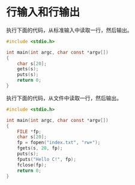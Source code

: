 # 行输入和行输出

执行下面的代码，从标准输入中读取一行，然后输出。

```c
#include <stdio.h>

int main(int argc, char const *argv[])
{
    char s[20];
    gets(s);
    puts(s);
    return 0;
}
```

执行下面的代码，从文件中读取一行，然后输出。

```c
#include <stdio.h>

int main(int argc, char const *argv[])
{
    FILE *fp;
    char s[20];
    fp = fopen("index.txt", "rw+");
    fgets(s, 20, fp);
    puts(s);
    fputs("Hello C!", fp);
    fclose(fp);
    return 0;
}
```

